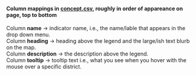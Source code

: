 
#### Column mappings in [concept.csv](https://github.com/devinit/datahub-cms/blob/master/spotlight-uganda/concept.csv), roughly in order of appareance on page, top to bottom

Column **name** → indicator name, i.e., the name/lable that appears in the drop down menu.<br>
Column **heading** → heading above the legend and the large/ish text blurb on the map.<br>
Column **description** → the description above the legend.<br>
Column **tooltip** → tooltip text i.e., what you see when you hover with the mouse over a specific district.
